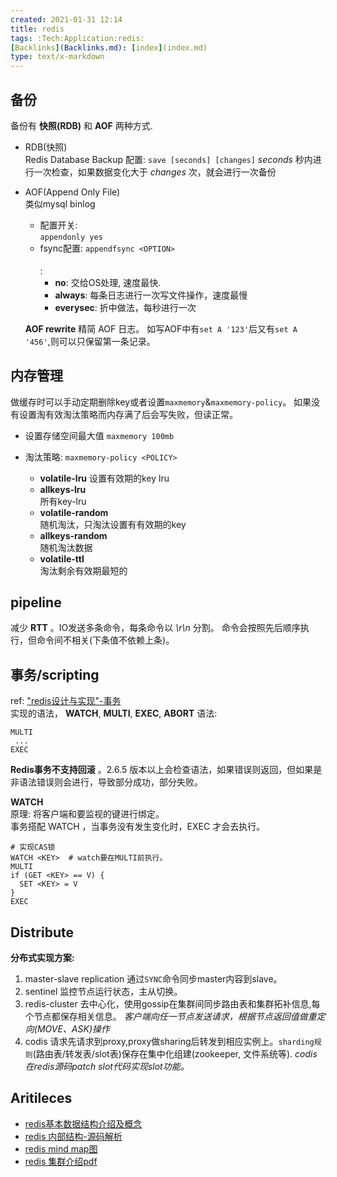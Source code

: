```yaml
---
created: 2021-01-31 12:14
title: redis
tags: :Tech:Application:redis:
[Backlinks](Backlinks.md): [index](index.md)
type: text/x-markdown
---
```


## 备份
备份有 **快照(RDB)** 和 **AOF** 两种方式.

* RDB(快照)  
  Redis Database Backup
  配置: `save [seconds] [changes]` *seconds* 秒内进行一次检查，如果数据变化大于 *changes* 次，就会进行一次备份

* AOF(Append Only File)  
  类似mysql binlog
	* 配置开关:  
	  `appendonly yes`
	* fsync配置: `appendfsync <OPTION>`  
	  *<OPTION>* :
	  * **no**: 交给OS处理, 速度最快.
	  * **always**: 每条日志进行一次写文件操作，速度最慢
	  * **everysec**: 折中做法，每秒进行一次

  **AOF rewrite**
  精简 AOF 日志。
  如写AOF中有`set A '123'`后又有`set A '456'`,则可以只保留第一条记录。

## 内存管理
  做缓存时可以手动定期删除key或者设置`maxmemory`&`maxmemory-policy`。
  如果没有设置淘有效淘汰策略而内存满了后会写失败，但读正常。

  * 设置存储空间最大值 `maxmemory 100mb`

  * 淘汰策略: `maxmemory-policy <POLICY>`  
  	* **volatile-lru** 
        设置有效期的key lru
  	* **allkeys-lru**  
  	  所有key-lru
  	* **volatile-random**  
  	  随机淘汰，只淘汰设置有有效期的key
  	* **allkeys-random**  
  	  随机淘汰数据
  	* **volatile-ttl**  
  	  淘汰剩余有效期最短的

## pipeline
  减少 **RTT** 。IO发送多条命令，每条命令以 *\r\n* 分割。
  命令会按照先后顺序执行，但命令间不相关(下条值不依赖上条)。

## 事务/scripting
  ref: ["redis设计与实现"-事务](https://redisbook.readthedocs.io/en/latest/feature/transaction.html)  
  实现的语法， **WATCH**, **MULTI**, **EXEC**, **ABORT**
  语法:
  ```shell
  MULTI
   ...
  EXEC
  ```
  
  **Redis事务不支持回滚** 。2.6.5 版本以上会检查语法，如果错误则返回，但如果是非语法错误则会进行，导致部分成功，部分失败。
  
  **WATCH**  
  原理: 将客户端和要监视的键进行绑定。  
  事务搭配 WATCH ，当事务没有发生变化时，EXEC 才会去执行。
  ```sheel
  # 实现CAS锁
  WATCH <KEY>  # watch要在MULTI前执行。
  MULTI
  if (GET <KEY> == V) {
    SET <KEY> = V
  }
  EXEC
  ```

## Distribute
**分布式实现方案:**
1. master-slave replication
   通过`SYNC`命令同步master内容到slave。
2. sentinel
   监控节点运行状态，主从切换。
3. redis-cluster
   去中心化，使用gossip在集群间同步路由表和集群拓补信息,每个节点都保存相关信息。
   *客户端向任一节点发送请求，根据节点返回值做重定向(MOVE、ASK)操作*
4. codis
   请求先请求到proxy,proxy做sharing后转发到相应实例上。`sharding规则`(路由表/转发表/slot表)保存在集中化组建(zookeeper, 文件系统等).
   *codis在redis源码patch slot代码实现slot功能。*

## Aritileces
* [redis基本数据结构介绍及概念](file:../articles/tech/redis-基础概念.pdf)
* [redis 内部结构-源码解析](http://zhangtielei.com/posts/blog-redis-dict.html)
* [redis mind map图](210203-1808.md)
* [redis 集群介绍pdf](file:../articles/tech/redis-cluster和Codis关于slot迁移原理对比.pdf)

